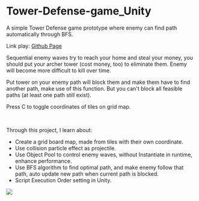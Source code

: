 # Tower-Defense-game_Unity
A simple Tower Defense game prototype where enemy can find path automatically through BFS.<br>

<p>Link play: <a href="https://halac123b.github.io/Tower-Defense-game_Unity/">Github Page</a></p>

<p>Sequential enemy waves try to reach your home and steal your money, you should put your archer tower (cost money, too) to eliminate them. Enemy will become more difficult to kill over time.</p>
<p>Put tower on your enemy path will block them and make them have to find another path, make use of this function. But you can't block all feasible paths (at least one path still exist).</p>
<p>Press C to toggle coordinates of tiles on grid map.</p>
<br>
<p>Through this project, I learn about:</p>
<ul>
  <li>Create a grid board map, made from tiles with their own coordinate.</li>
  <li>Use collision particle effect as projectile.</li>
  <li>Use Object Pool to control enemy waves, without Instantiate in runtime, enhance performance.</li>
  <li>Use BFS algorithm to find optimal path, and make enemy follow that path, auto update new path when current path is blocked.</li>
  <li>Script Execution Order setting in Unity.</li>
</ul>

<img src="capture.gif">

<!-- Thanks to Udemy course of Gamedev.tv -->
